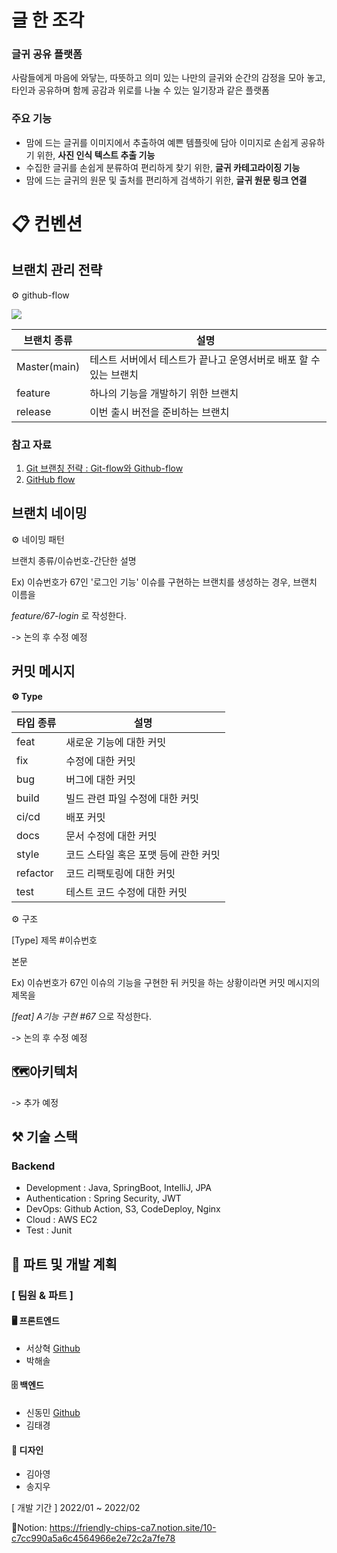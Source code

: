 # 글 한 조각

### 글귀 공유 플랫폼

사람들에게 마음에 와닿는, 따뜻하고 의미 있는 나만의 글귀와 순간의 감정을 모아 놓고, 타인과 공유하며 함께 공감과 위로를 나눌 수 있는 일기장과 같은 플랫폼

### 주요 기능
- 맘에 드는 글귀를 이미지에서 추출하여 예쁜 템플릿에 담아 이미지로 손쉽게 공유하기 위한, **사진 인식 텍스트 추출 기능**
- 수집한 글귀를 손쉽게 분류하여 편리하게 찾기 위한, **글귀 카테고라이징 기능**
- 맘에 드는 글귀의 원문 및 출처를 편리하게 검색하기 위한, **글귀 원문 링크 연결**


# 📋 컨벤션
## 브랜치 관리 전략
⚙️ github-flow

![](https://lh3.googleusercontent.com/h5H7FB2-aBPVThE4ZlZt919Fl9CstlD17NlJoODMKOlMEHmEV0encsCR2KmJ4yc6JwMsqoyv7u3jWVtW17Q3EqcHzPxUya85fRwRjgDlL2BapLtarQiu-SnjpUjyC2weng-PAXwx)



| 브랜치 종류  | 설명                                                         |
| ------------ | ------------------------------------------------------------ |
| Master(main) | 테스트 서버에서 테스트가 끝나고 운영서버로 배포 할 수 있는 브랜치 |
| feature      | 하나의 기능을 개발하기 위한 브랜치                           |
| release | 이번 출시 버전을 준비하는 브랜치             |

### 참고 자료
1. [Git 브랜칭 전략 : Git-flow와 Github-flow](https://hellowoori.tistory.com/56)
2. [GitHub flow](https://docs.github.com/en/get-started/quickstart/github-flow)

## 브랜치 네이밍
⚙️ 네이밍 패턴

브랜치 종류/이슈번호-간단한 설명	

Ex) 이슈번호가 67인 '로그인 기능' 이슈를 구현하는 브랜치를 생성하는 경우, 브랜치 이름을

*feature/67-login* 로 작성한다.

-> 논의 후 수정 예정

## 커밋 메시지


**⚙️ Type**

| 타입 종류 | 설명                                 |
| --------- | ------------------------------------ |
| feat      | 새로운 기능에 대한 커밋              |
| fix       | 수정에 대한 커밋                     |
| bug       | 버그에 대한 커밋                     |
| build     | 빌드 관련 파일 수정에 대한 커밋      |
| ci/cd     | 배포 커밋                            |
| docs      | 문서 수정에 대한 커밋                |
| style     | 코드 스타일 혹은 포맷 등에 관한 커밋 |
| refactor  | 코드 리팩토링에 대한 커밋            |
| test      | 테스트 코드 수정에 대한 커밋         |


⚙️ 구조

[Type] 제목 #이슈번호

본문

Ex) 이슈번호가 67인 이슈의 기능을 구현한 뒤 커밋을 하는 상황이라면 커밋 메시지의 제목을

*[feat] A기능 구현 #67* 으로 작성한다.

-> 논의 후 수정 예정

## 🗺️아키텍처

-> 추가 예정

## ⚒️ 기술 스택

### Backend
-   Development : Java, SpringBoot, IntelliJ, JPA
-   Authentication : Spring Security, JWT
-   DevOps: Github Action, S3, CodeDeploy, Nginx
-   Cloud : AWS EC2
-   Test : Junit

## 👥 파트 및 개발 계획
### [ 팀원 & 파트 ]
#### 🖥️ 프론트엔드
- 서상혁 [Github](https://github.com/SeoSang)
- 박해솔

#### 🗄️ 백엔드
- 신동민 [Github](https://github.com/carnival77)
- 김태경

#### 🎨 디자인
- 김아영
- 송지우


[ 개발 기간 ] 2022/01 ~ 2022/02

📑Notion: https://friendly-chips-ca7.notion.site/10-c7cc990a5a6c4564966e2e72c2a7fe78
